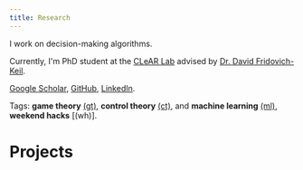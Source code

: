 ```yaml
---
title: Research
---
```


I work on decision-making algorithms.

Currently, I'm PhD student at the [CLeAR Lab](https://clearoboticslab.github.io/) advised by [Dr. David Fridovich-Keil](https://www.ae.utexas.edu/people/faculty/faculty-directory/fridovich-keil). 

[Google Scholar](https://scholar.google.com/citations?user=q0dyHx4AAAAJ&hl=en), [GitHub](https://github.com/fernandopalafox), [LinkedIn](https://www.linkedin.com/in/fernando-palafox/).

Tags: **game theory** [(gt)](tags/gt), **control theory** [(ct)](tags/ct), and **machine learning** [(ml)](tags/ml), **weekend hacks** [(wh)].

# Projects
